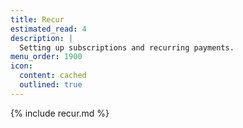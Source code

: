 ```yaml
---
title: Recur
estimated_read: 4
description: |
  Setting up subscriptions and recurring payments.
menu_order: 1900
icon:
  content: cached
  outlined: true
---
```


{% include recur.md %}
